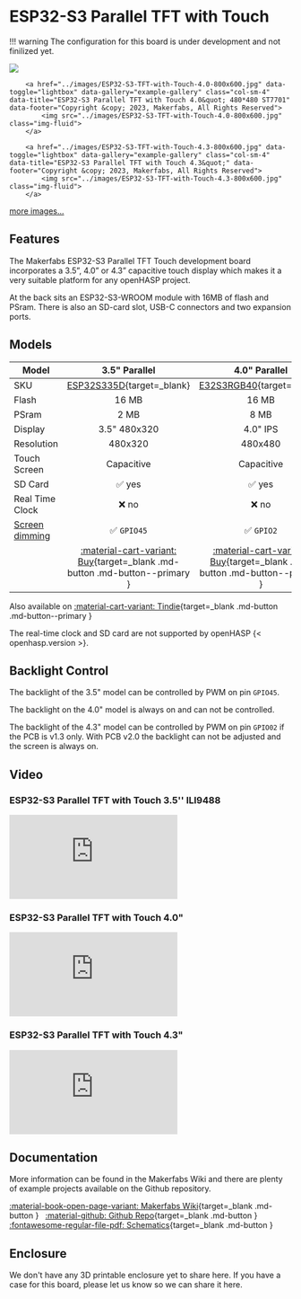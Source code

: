 # ESP32-S3 Parallel TFT with Touch

!!! warning
    The configuration for this board is under development and not finilized yet.

<div class="row justify-content-center">
        <a href="../images/ESP32-S3-TFT-with-Touch-3.5-800x600.jpg" data-toggle="lightbox" data-gallery="example-gallery" class="col-sm-4" data-title="ESP32-S3 Parallel TFT with Touch 3.5&quot; ILI9488" data-footer="Copyright &copy; 2023, Makerfabs, All Rights Reserved">
            <img src="../images/ESP32-S3-TFT-with-Touch-3.5-800x600.jpg" class="img-fluid">
        </a>

        <a href="../images/ESP32-S3-TFT-with-Touch-4.0-800x600.jpg" data-toggle="lightbox" data-gallery="example-gallery" class="col-sm-4" data-title="ESP32-S3 Parallel TFT with Touch 4.0&quot; 480*480 ST7701" data-footer="Copyright &copy; 2023, Makerfabs, All Rights Reserved">
            <img src="../images/ESP32-S3-TFT-with-Touch-4.0-800x600.jpg" class="img-fluid">
        </a>       

        <a href="../images/ESP32-S3-TFT-with-Touch-4.3-800x600.jpg" data-toggle="lightbox" data-gallery="example-gallery" class="col-sm-4" data-title="ESP32-S3 Parallel TFT with Touch 4.3&quot;" data-footer="Copyright &copy; 2023, Makerfabs, All Rights Reserved">
            <img src="../images/ESP32-S3-TFT-with-Touch-4.3-800x600.jpg" class="img-fluid">
        </a>
</div>
<div>
        <a href="../images/makerfabs-side-front.jpg" data-toggle="lightbox" data-gallery="example-gallery" rel="lightbox[work]" data-title="Makerfabs ESP32 TFT Touch" data-footer="Copyright &copy; 2023, Makerfabs, All Rights Reserved">more images...</a>
        <a href="../images/makerfabs-side-back.jpg" data-toggle="lightbox" data-gallery="example-gallery" rel="lightbox[vacation]" data-title="Makerfabs ESP32 TFT Touch" data-footer="Copyright &copy; 2023, Makerfabs, All Rights Reserved"></a>
        <a href="../images/makerfabs-sensors.jpg" data-toggle="lightbox" data-gallery="example-gallery" rel="lightbox[vacation]" data-title="Makerfabs ESP32 TFT Touch" data-footer="Copyright &copy; 2023, Makerfabs, All Rights Reserved"></a>
</div>


## Features

The Makerfabs ESP32-S3 Parallel TFT Touch development board incorporates a 3.5”, 4.0” or 4.3” capacitive touch display
which makes it a very suitable platform for any openHASP project.

At the back sits an ESP32-S3-WROOM module with 16MB of flash and PSram.
There is also an SD-card slot, USB-C connectors and two expansion ports.

## Models

| Model                   | 3.5" Parallel | 4.0" Parallel | 4.3" Parallel
|-------------------------|:-------:|:-------:|:-------:|
| SKU                     | [ESP32S335D][1]{target=_blank} | [E32S3RGB40][2]{target=_blank} | [E32S3RGB43][3]{target=_blank}
| Flash                   | 16 MB   | 16 MB   | 16 MB
| PSram                   | 2 MB    | 8 MB    | 8 MB
| Display                 | 3.5" 480x320 | 4.0" IPS | 4.3" IPS
| Resolution              | 480x320 | 480x480 | 800x480
| Touch Screen            | Capacitive | Capacitive | Capacitive
| SD Card                 | :white_check_mark: yes | :white_check_mark: yes | :white_check_mark: yes
| Real Time Clock         | :x: no   | :x: no   | :white_check_mark: yes
| [Screen dimming][11]    | :white_check_mark: `GPIO45` | :white_check_mark: `GPIO2` | :white_check_mark: `GPIO2`
| | [:material-cart-variant: Buy][1]{target=_blank .md-button .md-button--primary } | [:material-cart-variant: Buy][2]{target=_blank .md-button .md-button--primary } | [:material-cart-variant: Buy][3]{target=_blank .md-button .md-button--primary }

Also available on [:material-cart-variant: Tindie][10]{target=_blank .md-button .md-button--primary }

The real-time clock and SD card are not supported by openHASP {< openhasp.version >}.


## Backlight Control

The backlight of the 3.5" model can be controlled by PWM on pin `GPIO45`.

The backlight on the 4.0" model is always on and can not be controlled.

The backlight of the 4.3" model can be controlled by PWM on pin `GPIO02` if the PCB is v1.3 only.
With PCB v2.0 the backlight can not be adjusted and the screen is always on.


## Video

### ESP32-S3 Parallel TFT with Touch 3.5'' ILI9488

<div class="embed-responsive embed-responsive-16by9" style="max-width:560px; margin:auto;">
    <iframe title="YouTube video player" src="https://www.youtube.com/embed/ZWtTmmne6Bo?rel=0&controls=1" class="embed-responsive-item" frameborder="0" allow="accelerometer; clipboard-write; encrypted-media; gyroscope; picture-in-picture" allowfullscreen>
    </iframe>
</div>

### ESP32-S3 Parallel TFT with Touch 4.0"

<div class="embed-responsive embed-responsive-16by9" style="max-width:560px; margin:auto;">
    <iframe title="YouTube video player" src="https://www.youtube.com/embed/L5ttJ9GTVLc?rel=0&controls=1" class="embed-responsive-item" frameborder="0" allow="accelerometer; clipboard-write; encrypted-media; gyroscope; picture-in-picture" allowfullscreen>
    </iframe>
</div>

### ESP32-S3 Parallel TFT with Touch 4.3"

<div class="embed-responsive embed-responsive-16by9" style="max-width:560px; margin:auto;">
    <iframe title="YouTube video player" src="https://www.youtube.com/embed/dMVBIOXZ-1I?rel=0&controls=1" class="embed-responsive-item" frameborder="0" allow="accelerometer; clipboard-write; encrypted-media; gyroscope; picture-in-picture" allowfullscreen>
    </iframe>
</div>

## Documentation

More information can be found in the Makerfabs Wiki and there are plenty of example projects available on the Github repository.

[:material-book-open-page-variant: Makerfabs Wiki][6]{target=_blank .md-button } &nbsp;
[:material-github: Github Repo][5]{target=_blank .md-button } &nbsp;
[:fontawesome-regular-file-pdf: Schematics][12]{target=_blank .md-button }

## Enclosure

We don't have any 3D printable enclosure yet to share here.
If you have a case for this board, please let us know so we can share it here.


[1]: https://www.makerfabs.com/esp32-s3-parallel-tft-with-touch-ili9488.html
[2]: https://www.makerfabs.com/esp32-s3-parallel-tft-with-touch-4-inch.html
[3]: https://www.makerfabs.com/esp32-s3-parallel-tft-with-touch-4-3-inch.html
[4]: https://www.makerfabs.com/esp32-touch-indoor-environment-expansion.html
[5]: https://github.com/Makerfabs/
[6]: https://www.makerfabs.com/wiki/index.php?title=ESP32_TFT_LCD_with_Camera(3.5%27%27)
[7]: https://www.tindie.com/stores/makerfabs/items/
[8]: https://www.tindie.com/stores/makerfabs/items/
[10]: https://www.tindie.com/stores/makerfabs/items/
[11]: #backlight-control
[12]: https://www.makerfabs.com/wiki/images/6/67/ESP32_TFT_Touch_with_camera%283.5%27%27_ili9488%29_sch.pdf